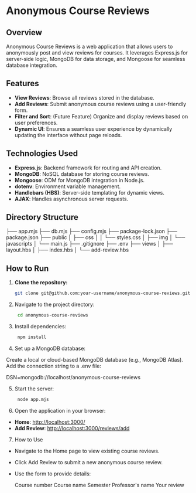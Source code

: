 # Anonymous Course Reviews

## Overview
Anonymous Course Reviews is a web application that allows users to anonymously post and view reviews for courses. It leverages Express.js for server-side logic, MongoDB for data storage, and Mongoose for seamless database integration.

## Features
- **View Reviews**: Browse all reviews stored in the database.
- **Add Reviews**: Submit anonymous course reviews using a user-friendly form.
- **Filter and Sort**: (Future Feature) Organize and display reviews based on user preferences.
- **Dynamic UI**: Ensures a seamless user experience by dynamically updating the interface without page reloads.

## Technologies Used
- **Express.js**: Backend framework for routing and API creation.
- **MongoDB**: NoSQL database for storing course reviews.
- **Mongoose**: ODM for MongoDB integration in Node.js.
- **dotenv**: Environment variable management.
- **Handlebars (HBS)**: Server-side templating for dynamic views.
- **AJAX**: Handles asynchronous server requests.

## Directory Structure
├── app.mjs ├── db.mjs ├── config.mjs ├── package-lock.json ├── package.json ├── public │ ├── css │ │ └── styles.css │ ├── img │ └── javascripts │ └── main.js ├── .gitignore ├── .env ├── views │ ├── layout.hbs │ ├── index.hbs │ └── add-review.hbs


## How to Run
1. **Clone the repository:**
   ```bash
   git clone git@github.com:your-username/anonymous-course-reviews.git

2. Navigate to the project directory:
   ```bash
    cd anonymous-course-reviews

3. Install dependencies:
   ```bash
    npm install

4. Set up a MongoDB database:

Create a local or cloud-based MongoDB database (e.g., MongoDB Atlas).
Add the connection string to a .env file:

DSN=mongodb://localhost/anonymous-course-reviews

5. Start the server:
   ```bash
    node app.mjs

6. Open the application in your browser:

- **Home**: [http://localhost:3000/](http://localhost:3000/)
- **Add Review**: [http://localhost:3000/reviews/add](http://localhost:3000/reviews/add)

7. How to Use

- Navigate to the Home page to view existing course reviews.
- Click Add Review to submit a new anonymous course review.
- Use the form to provide details:

    Course number
    Course name
    Semester
    Professor's name
    Your review

